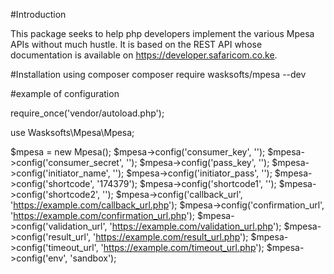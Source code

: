 #Introduction

This package seeks to help php developers implement the various Mpesa APIs without much hustle. It is based on the REST API whose documentation is available on https://developer.safaricom.co.ke.

#Installation using composer
composer require wasksofts/mpesa --dev

#example of configuration

require_once('vendor/autoload.php');

use Wasksofts\Mpesa\Mpesa;

$mpesa  = new Mpesa();
$mpesa->config('consumer_key', '');
$mpesa->config('consumer_secret', '');
$mpesa->config('pass_key', '');
$mpesa->config('initiator_name', '');
$mpesa->config('initiator_pass', '');
$mpesa->config('shortcode', '174379');
$mpesa->config('shortcode1', '');
$mpesa->config('shortcode2', '');
$mpesa->config('callback_url', 'https://example.com/callback_url.php');
$mpesa->config('confirmation_url', 'https://example.com/confirmation_url.php');
$mpesa->config('validation_url', 'https://example.com/validation_url.php');
$mpesa->config('result_url', 'https://example.com/result_url.php');
$mpesa->config('timeout_url', 'https://example.com/timeout_url.php');
$mpesa->config('env', 'sandbox');
